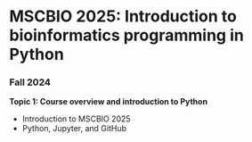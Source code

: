 # MSCBIO 2025: Introduction to bioinformatics programming in Python
### Fall 2024


**Topic 1: Course overview and introduction to Python**  
- Introduction to MSCBIO 2025  
- Python, Jupyter, and GitHub  

<!--
**Topic 2: Numerical integration of integrals**  
- Riemann sum and trapezoidal rule  
- Simpson's rule  
- Error estimation  

**Topic 3: Numerical integration of differential equations**  
- Euler's method  
- Runge-Kutta method  
- Leapfrog and other approaches  

**Topic 4: Probability and random numbers**  
- Introduction to probability and random numbers  
- Computing with probability distributions  

**Topic 5: Stochastic models in physics**
- Statistical physics and probability   
- The Ising model  
- Markov chain Monte Carlo  
- Monte Carlo simulation for the Ising model  

**Topic 6: Optimization methods**  
- Convex optimization and steepest descent  
- Line search  
- Newton's method  

**Topic 7: Statistical inference**  
- Loss functions and linear regression  
- Likelihood-based inference  
- Bayesian inference  

**Topic 8: Data handling/visualization/machine learning**  
- Tidy data  
- Data visualization  
- The perceptron model  
-->
